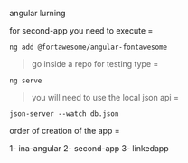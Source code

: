 angular lurning 


for second-app you need to execute =

```
ng add @fortawesome/angular-fontawesome
```

> go inside a repo for testing type =

```
ng serve
```

> you will need to use the local json api = 

```
json-server --watch db.json
```

order of creation of the app = 

1- ina-angular
2- second-app
3- linkedapp

